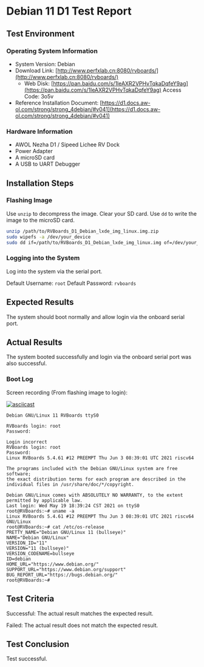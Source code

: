# Debian 11 D1 Test Report

## Test Environment

### Operating System Information

- System Version: Debian
- Download Link: [http://www.perfxlab.cn:8080/rvboards/](http://www.perfxlab.cn:8080/rvboards/)
    - Web Disk: [https://pan.baidu.com/s/1leAXR2VPHvTqkaDqfeY9ag](https://pan.baidu.com/s/1leAXR2VPHvTqkaDqfeY9ag) Access Code: 3o5v
- Reference Installation Document: [https://d1.docs.aw-ol.com/strong/strong_4debian/#v041](https://d1.docs.aw-ol.com/strong/strong_4debian/#v041)

### Hardware Information

- AWOL Nezha D1 / Sipeed Lichee RV Dock
- Power Adapter
- A microSD card
- A USB to UART Debugger

## Installation Steps

### Flashing Image

Use `unzip` to decompress the image.
Clear your SD card.
Use `dd` to write the image to the microSD card.

```bash
unzip /path/to/RVBoards_D1_Debian_lxde_img_linux.img.zip
sudo wipefs -a /dev/your_device
sudo dd if=/path/to/RVBoards_D1_Debian_lxde_img_linux.img of=/dev/your_device bs=1M status=progress
```

### Logging into the System

Log into the system via the serial port.

Default Username: `root`
Default Password: `rvboards`

## Expected Results

The system should boot normally and allow login via the onboard serial port.

## Actual Results

The system booted successfully and login via the onboard serial port was also successful.

### Boot Log

Screen recording (From flashing image to login):

[![asciicast](https://asciinema.org/a/7osW4u2FvkucqlfODK4nEBMQm.svg)](https://asciinema.org/a/7osW4u2FvkucqlfODK4nEBMQm)

```log
Debian GNU/Linux 11 RVBoards ttyS0

RVBoards login: root
Password: 

Login incorrect
RVBoards login: root
Password: 
Linux RVBoards 5.4.61 #12 PREEMPT Thu Jun 3 08:39:01 UTC 2021 riscv64

The programs included with the Debian GNU/Linux system are free software;
the exact distribution terms for each program are described in the
individual files in /usr/share/doc/*/copyright.

Debian GNU/Linux comes with ABSOLUTELY NO WARRANTY, to the extent
permitted by applicable law.
Last login: Wed May 19 18:39:24 CST 2021 on ttyS0
root@RVBoards:~# uname -a
Linux RVBoards 5.4.61 #12 PREEMPT Thu Jun 3 08:39:01 UTC 2021 riscv64 GNU/Linux
root@RVBoards:~# cat /etc/os-release 
PRETTY_NAME="Debian GNU/Linux 11 (bullseye)"
NAME="Debian GNU/Linux"
VERSION_ID="11"
VERSION="11 (bullseye)"
VERSION_CODENAME=bullseye
ID=debian
HOME_URL="https://www.debian.org/"
SUPPORT_URL="https://www.debian.org/support"
BUG_REPORT_URL="https://bugs.debian.org/"
root@RVBoards:~# 

```

## Test Criteria

Successful: The actual result matches the expected result.

Failed: The actual result does not match the expected result.

## Test Conclusion

Test successful.
